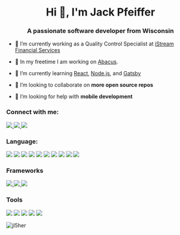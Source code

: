 <h1 align="center">Hi 👋, I'm Jack Pfeiffer</h1>
<h3 align="center">A passionate software developer from Wisconsin</h3>

- 💼 I’m currently working as a Quality Control Specialist at [iStream Financial Services](https://www.istreamfs.com/)

- 🔭 In my freetime I am working on [Abacus](https://github.com/acm-mu/abacus).

- 🌱 I’m currently learning [React](https://reactjs.org/), [Node.js](https://nodejs.org/), and
[Gatsby](https://www.gatsbyjs.com/)

- 👯 I’m looking to collaborate on **more open source repos**

- 🤝 I’m looking for help with **mobile development**

### Connect with me:

<p align="left">
  <a href="https://linkedin.com/in/pfeifferj" target="_blank">
    <img src="https://img.shields.io/badge/Linked_In-006192?style=for-the-badge&logo=linkedin&logoColor=white" />
  </a>
  <a href="https://stackoverflow.com/users/jack-pfeiffer" target="_blank">
    <img
      src="https://img.shields.io/badge/StackOverflow-D64A17?style=for-the-badge&logo=stackoverflow&logoColor=white" />
  </a>
  <a href="mailto:pfeiffer.jack@yahoo.com" target="_blank">
    <img src="https://img.shields.io/badge/Email-00AFF0?style=for-the-badge&logo=Mail.RU&logoColor=white" />
  </a>
</p>

### Language:

<p align="left">
  <img src="https://img.shields.io/badge/Java-D64A17?style=for-the-badge&logo=java&logoColor=white" />
  <img src="https://img.shields.io/badge/Python-3776AB?style=for-the-badge&logo=python&logoColor=white" />
  <img src="https://img.shields.io/badge/C-3949ab?style=for-the-badge&logo=c&logoColor=white" />
  <img src="https://img.shields.io/badge/Javascript-F7DF1E?style=for-the-badge&logo=javascript&logoColor=white" />
  <img src="https://img.shields.io/badge/TypeScript-3178C6?style=for-the-badge&logo=typescript&logoColor=white" />
  <img src="https://img.shields.io/badge/CSS3-1572B6?style=for-the-badge&logo=css3&logoColor=white" />
  <img src="https://img.shields.io/badge/HTML5-E34F26?style=for-the-badge&logo=html5&logoColor=white" />
  <img src="https://img.shields.io/badge/PHP-777BB4?style=for-the-badge&logo=php&logoColor=white" />
  <img src="https://img.shields.io/badge/SQL-336791?style=for-the-badge&logo=PostgresQL&logoColor=white" />
  <img src="https://img.shields.io/badge/Shell-4EAA25?style=for-the-badge&logo=gnu-bash&logoColor=white" />
</p>

### Frameworks

<p align="left">
  <a href="https://nodejs.org/" target="_blank">
    <img src="https://img.shields.io/badge/Node.JS-339933?style=for-the-badge&logo=node.js&logoColor=white" />
  </a>
  <a href="https://reactjs.org/" target="_blank">
    <img src="https://img.shields.io/badge/React-61DAFB?style=for-the-badge&logo=react&logoColor=white" />
  </a>
  <a href="https://flask.palletsprojects.com/" target="_blank">
    <img src="https://img.shields.io/badge/Flask-000000?style=for-the-badge&logo=flask&logoColor=white" />
  </a>
</p>

### Tools

<p align="left">
  <img src="https://img.shields.io/badge/git-F05032?style=for-the-badge&logo=git&logoColor=white" />
  <img src="https://img.shields.io/badge/Docker-2496ed?style=for-the-badge&logo=docker&logoColor=white" />
  <img
    src="https://img.shields.io/badge/Visual_Studio_Code-007ACC?style=for-the-badge&logo=visual-studio-code&logoColor=white" />
  <img src="https://img.shields.io/badge/Amazon_AWS-D64A17?style=for-the-badge&logo=amazon-aws&logoColor=white" />
  <img src="https://img.shields.io/badge/LINUX-FCC624?style=for-the-badge&logo=LINUX&logoColor=white" />
</p>

<img src="https://komarev.com/ghpvc/?username=jl5her" alt="jl5her" />